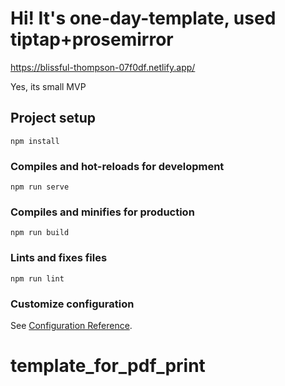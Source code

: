 # Hi! It's one-day-template, used tiptap+prosemirror

https://blissful-thompson-07f0df.netlify.app/

Yes, its small MVP

## Project setup
```
npm install
```

### Compiles and hot-reloads for development
```
npm run serve
```

### Compiles and minifies for production
```
npm run build
```

### Lints and fixes files
```
npm run lint
```

### Customize configuration
See [Configuration Reference](https://cli.vuejs.org/config/).
# template_for_pdf_print
